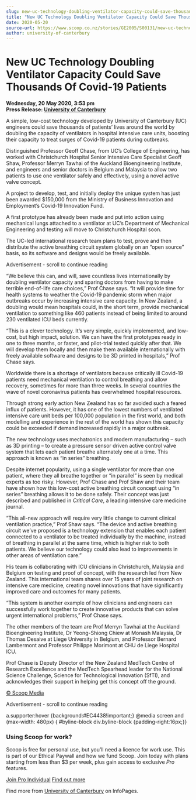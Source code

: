 ```yaml
---
slug: new-uc-technology-doubling-ventilator-capacity-could-save-thousands-of-covid-19-patients
title: "New UC Technology Doubling Ventilator Capacity Could Save Thousands Of Covid-19 Patients"
date: 2020-05-20
source-url: https://www.scoop.co.nz/stories/GE2005/S00131/new-uc-technology-doubling-ventilator-capacity-could-save-thousands-of-covid-19-patients.htm
author: university-of-canterbury
---
```

New UC Technology Doubling Ventilator Capacity Could Save Thousands Of Covid-19 Patients
========================================================================================

**Wednesday, 20 May 2020, 3:53 pm**  
**Press Release: [University of Canterbury](https://info.scoop.co.nz/University_of_Canterbury)**

A simple, low-cost technology developed by University of Canterbury (UC) engineers could save thousands of patients’ lives around the world by doubling the capacity of ventilators in hospital intensive care units, boosting their capacity to treat surges of Covid-19 patients during outbreaks.

Distinguished Professor Geoff Chase, from UC’s College of Engineering, has worked with Christchurch Hospital Senior Intensive Care Specialist Geoff Shaw, Professor Merryn Tawhai of the Auckland Bioengineering Institute, and engineers and senior doctors in Belgium and Malaysia to allow two patients to use one ventilator safely and effectively, using a novel active valve concept.

A project to develop, test, and initially deploy the unique system has just been awarded $150,000 from the Ministry of Business Innovation and Employment’s Covid-19 Innovation Fund.

A first prototype has already been made and put into action using mechanical lungs attached to a ventilator at UC’s Department of Mechanical Engineering and testing will move to Christchurch Hospital soon.

The UC-led international research team plans to test, prove and then distribute the active breathing circuit system globally on an “open source” basis, so its software and designs would be freely available.

Advertisement - scroll to continue reading





“We believe this can, and will, save countless lives internationally by doubling ventilator capacity and sparing doctors from having to make terrible end-of-life care choices,” Prof Chase says. “It will provide time for health systems to weather the Covid-19 pandemic storm when major outbreaks occur by increasing intensive care capacity. In New Zealand, a doubling would mean hospitals could, in the short term, provide mechanical ventilation to something like 460 patients instead of being limited to around 230 ventilated ICU beds currently.

“This is a clever technology. It’s very simple, quickly implemented, and low-cost, but high impact, solution. We can have the first prototypes ready in one to three months, or faster, and pilot-trial tested quickly after that. We will develop them locally and then make them available internationally with freely available software and designs to be 3D printed in hospitals,” Prof Chase says.

Worldwide there is a shortage of ventilators because critically ill Covid-19 patients need mechanical ventilation to control breathing and allow recovery, sometimes for more than three weeks. In several countries the wave of novel coronavirus patients has overwhelmed hospital resources.

Through strong early action New Zealand has so far avoided such a feared influx of patients. However, it has one of the lowest numbers of ventilated intensive care unit beds per 100,000 population in the first world, and both modelling and experience in the rest of the world has shown this capacity could be exceeded if demand increased rapidly in a major outbreak.

The new technology uses mechatronics and modern manufacturing – such as 3D printing – to create a pressure sensor driven active control valve system that lets each patient breathe alternately one at a time. This approach is known as “in series” breathing.

Despite internet popularity, using a single ventilator for more than one patient, where they all breathe together or “in parallel” is seen by medical experts as too risky. However, Prof Chase and Prof Shaw and their team have shown how this low-cost active breathing circuit concept using “in series” breathing allows it to be done safely. Their concept was just described and published in _Critical Care_, a leading intensive care medicine journal.

“This all-new approach will require very little change to current clinical ventilation practice,” Prof Shaw says. “The device and active breathing circuit we’ve proposed is a technology extension that enables each patient connected to a ventilator to be treated individually by the machine, instead of breathing in parallel at the same time, which is higher risk to both patients. We believe our technology could also lead to improvements in other areas of ventilation care.”

His team is collaborating with ICU clinicians in Christchurch, Malaysia and Belgium on testing and proof of concept, with the research led from New Zealand. This international team shares over 15 years of joint research on intensive care medicine, creating novel innovations that have significantly improved care and outcomes for many patients.

“This system is another example of how clinicians and engineers can successfully work together to create innovative products that can solve urgent international problems,” Prof Chase says.

The other members of the team are Prof Merryn Tawhai at the Auckland Bioengineering Institute, Dr Yeong-Shiong Chiew at Monash Malaysia, Dr Thomas Desaive at Liege University in Belgium, and Professor Bernard Lambermont and Professor Philippe Morimont at CHU de Liege Hospital ICU.

Prof Chase is Deputy Director of the New Zealand MedTech Centre of Research Excellence and the MedTech Spearhead leader for the National Science Challenge, Science for Technological Innovation (SfTI), and acknowledges their support in helping get this concept off the ground.

[© Scoop Media](http://www.scoop.co.nz/about/terms.html)  

Advertisement - scroll to continue reading



a.supporter:hover {background:#EC4438!important;} @media screen and (max-width: 480px) { #byline-block div.byline-block {padding-right:16px;}}

### Using Scoop for work?

Scoop is free for personal use, but you’ll need a licence for work use. This is part of our Ethical Paywall and how we fund Scoop. Join today with plans starting from less than $3 per week, plus gain access to exclusive _Pro_ features.  
  
[Join Pro Individual](https://pro.scoop.co.nz/Individual/?from=ProIn24) [Find out more](https://pro.scoop.co.nz/using-scoop-for-work/?from=ProIn24)

Find more from [University of Canterbury](https://info.scoop.co.nz/University_of_Canterbury) on InfoPages.